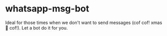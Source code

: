 # whatsapp-msg-bot
Ideal for those times when we don't want to send messages (cof cof! xmas 🎄 cof!). Let a bot do it for you.
